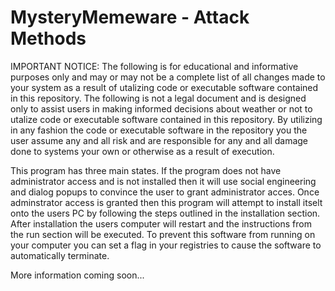 # MysteryMemeware - Attack Methods
IMPORTANT NOTICE: The following is for educational and informative purposes only and may or may not be a complete list of all changes made to your system as a result of utalizing code or executable software contained in this repository. The following is not a legal document and is designed only to assist users in making informed decisions about weather or not to utalize code or executable software contained in this repository. By utilizing in any fashion the code or executable software in the repository you the user assume any and all risk and are responsible for any and all damage done to systems your own or otherwise as a result of execution.

This program has three main states. If the program does not have administrator access and is not installed then it will use social engineering and dialog popups to convince the user to grant administrator acces. Once adminstrator access is granted then this program will attempt to install itselt onto the users PC by following the steps outlined in the installation section. After installation the users computer will restart and the instructions from the run section will be executed. To prevent this software from running on your computer you can set a flag in your registries to cause the software to automatically terminate.

More information coming soon...